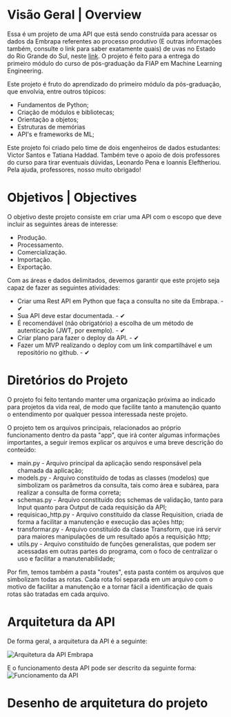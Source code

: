 # Visão Geral | Overview 
Essa é um projeto de uma API que está sendo construída para acessar os dados da Embrapa referentes ao processo produtivo (E outras informações também, consulte o link para saber exatamente quais) de uvas no Estado do Rio Grande do Sul, neste [link](http://vitibrasil.cnpuv.embrapa.br/).
O projeto é feito para a entrega do primeiro módulo do curso de pós-graduação da FIAP em Machine Learning Engineering.

Este projeto é fruto do aprendizado do primeiro módulo da pós-graduação, que envolvia, entre outros tópicos:
* Fundamentos de Python;
* Criação de módulos e bibliotecas;
* Orientação a objetos;
* Estruturas de memórias
* API's e frameworks de ML;

Este projeto foi criado pelo time de dois engenheiros de dados estudantes: Victor Santos e Tatiana Haddad. Também teve o apoio de dois professores do curso para tirar eventuais dúvidas, Leonardo Pena e Ioannis Eleftheriou.
Pela ajuda, professores, nosso muito obrigado! 

# Objetivos | Objectives 

O objetivo deste projeto consiste em criar uma API com o escopo que deve incluir as seguintes áreas de interesse:
* Produção.
* Processamento.
* Comercialização.
* Importação.
* Exportação.

Com as áreas e dados delimitados, devemos garantir que este projeto seja capaz de fazer as seguintes atividades:
* Criar uma Rest API em Python que faça a consulta no site da Embrapa. -                                               ✔                   
* Sua API deve estar documentada. -                                                                                    ✔
* É recomendável (não obrigatório) a escolha de um método de autenticação (JWT, por exemplo). -                        ✔
* Criar plano para fazer o deploy da API. -                                                                            ✔
* Fazer um MVP realizando o deploy com um link compartilhável e um repositório no github. -                            ✔

# Diretórios do Projeto

O projeto foi feito tentando manter uma organização próxima ao indicado para projetos da vida real, de modo que facilite tanto a manutenção quanto o entendimento por qualquer pessoa interessada neste projeto.

O projeto tem os arquivos principais, relacionados ao próprio funcionamento dentro da pasta "app", que irá conter algumas informações importantes, a seguir iremos explicar os arquivos e uma breve descrição do conteúdo:
* main.py - Arquivo principal da aplicação sendo responsável pela chamada da aplicação;
* models.py - Arquivo constituído de todas as classes (modelos) que simbolizam os parâmetros da consulta, tais como área e subárea, para realizar a consulta de forma correta;
* schemas.py - Arquivo constituído dos schemas de validação, tanto para Input quanto para Output de cada requisição da API;
* requisicao_http.py - Arquivo constituído da classe Requisition, criada de forma a facilitar a manutenção e execução das ações http;
* transformar.py - Arquivo constituído da classe Transform, que irá servir para maiores manipulações de um resultado após a requisição http;
* utils.py - Arquivo constituído de funções generalistas, que podem ser acessadas em outras partes do programa, com o foco de centralizar o uso e facilitar a manutenabilidade;

Por fim, temos também a pasta "routes", esta pasta contém os arquivos que simbolizam todas as rotas. Cada rota foi separada em um arquivo com o motivo de facilitar a manutenção e a tornar fácil a identificação de quais rotas são tratadas em cada arquivo.

# Arquitetura da API
De forma geral, a arquitetura da API é a seguinte:

![Arquitetura da API Embrapa](https://github.com/VictorJSSantos/Modulo-1/blob/main/API%20-%20Arquitetura%20.jpg)

E o funcionamento desta API pode ser descrito da seguinte forma:
![Funcionamento da API](https://github.com/VictorJSSantos/Modulo-1/blob/main/API%20-%20Funcionamento%20Interno.jpg)

# Desenho de arquitetura do projeto


